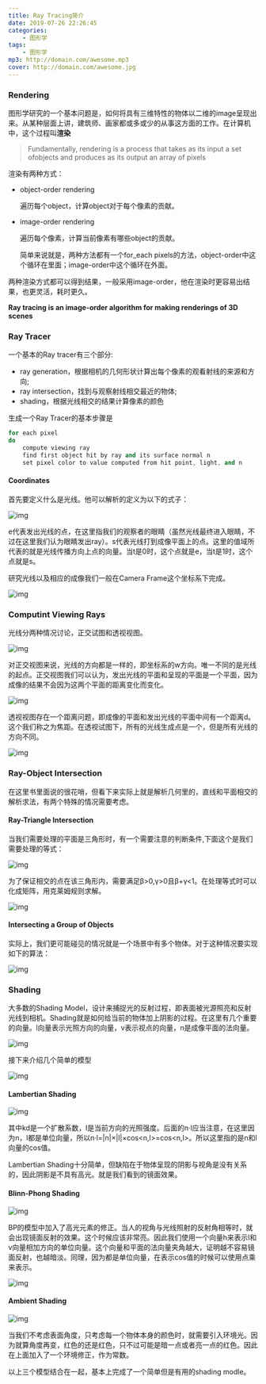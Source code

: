 ```yaml
---
title: Ray Tracing简介
date: 2019-07-26 22:26:45
categories:
    - 图形学
tags: 
    - 图形学
mp3: http://domain.com/awesome.mp3
cover: http://domain.com/awesome.jpg
---
```


### Rendering
图形学研究的一个基本问题是，如何将具有三维特性的物体以二维的image呈现出来。从某种层面上讲，建筑师、画家都或多或少的从事这方面的工作。在计算机中，这个过程叫**渲染**</p>
> Fundamentally, rendering is a process that takes as its input a set ofobjects and produces as its output an array of pixels

渲染有两种方式：

*   object-order rendering

    遍历每个object，计算object对于每个像素的贡献。
*   image-order rendering

    遍历每个像素，计算当前像素有哪些object的贡献。

    简单来说就是，两种方法都有一个for_each pixels的方法，object-order中这个循环在里面；image-order中这个循环在外面。
<!--more-->
两种渲染方式都可以得到结果，一般采用image-order，他在渲染时更容易出结果，也更灵活，耗时更久。

**Ray tracing is an image-order algorithm for making renderings of 3D scenes**

### Ray Tracer

一个基本的Ray tracer有三个部分:

*   ray generation，根据相机的几何形状计算出每个像素的观看射线的来源和方向;
*   ray intersection，找到与观察射线相交最近的物体;
*   shading，根据光线相交的结果计算像素的颜色

生成一个Ray Tracer的基本步骤是

```c++
for each pixel 
do 
    compute viewing ray 
    find first object hit by ray and its surface normal n 
    set pixel color to value computed from hit point, light, and n
```

#### Coordinates

首先要定义什么是光线。他可以解析的定义为以下的式子：

![img](https://s2.ax1x.com/2019/07/26/eueho8.png)

e代表发出光线的点，在这里指我们的观察者的眼睛（虽然光线最终进入眼睛，不过在这里我们认为眼睛发出ray）。s代表光线打到成像平面上的点。这里的值域所代表的就是光线传播方向上点的向量。当t是0时，这个点就是e，当t是1时，这个点就是s。

研究光线以及相应的成像我们一般在Camera Frame这个坐标系下完成。

![img](https://s2.ax1x.com/2019/07/26/eumwXn.png)

### Computint Viewing Rays

光线分两种情况讨论，正交试图和透视视图。

![img](https://s2.ax1x.com/2019/07/26/euuPVx.png)

对正交视图来说，光线的方向都是一样的，即坐标系的w方向。唯一不同的是光线的起点。正交视图我们可以认为，发出光线的平面和呈现的平面是一个平面，因为成像的结果不会因为这两个平面的距离变化而变化。

![img](https://s2.ax1x.com/2019/07/26/euuprR.png)

透视视图存在一个距离问题，即成像的平面和发出光线的平面中间有一个距离d。这个我们称之为焦距。在透视试图下，所有的光线生成点是一个，但是所有光线的方向不同。

![img](https://s2.ax1x.com/2019/07/26/euuSM9.png)

### Ray-Object Intersection

在这里书里面说的很花哨，但看下来实际上就是解析几何里的，直线和平面相交的解析求法，有两个特殊的情况需要考虑。

#### Ray-Triangle Intersection

当我们需要处理的平面是三角形时，有一个需要注意的判断条件,下面这个是我们需要处理的等式：

![img](https://s2.ax1x.com/2019/07/26/euMTrd.png)

为了保证相交的点在该三角形内，需要满足β&gt;0,γ&gt;0且β+γ&lt;1。在处理等式时可以化成矩阵，用克莱姆规则求解。

![img](https://s2.ax1x.com/2019/07/26/euM7qA.md.png)

#### Intersecting a Group of Objects

实际上，我们更可能碰见的情况就是一个场景中有多个物体。对于这种情况要实现如下的算法：

![img](https://s2.ax1x.com/2019/07/26/euQhoq.png)

### Shading

大多数的Shading Model，设计来捕捉光的反射过程，即表面被光源照亮和反射光线到相机。Shading就是如何给当前的物体加上阴影的过程。在这里有几个重要的向量。l向量表示光照方向的向量，v表示视点的向量，n是成像平面的法向量。

![img](https://s2.ax1x.com/2019/07/26/eu1Ybd.png)

接下来介绍几个简单的模型

![img](https://s2.ax1x.com/2019/07/26/eu3nsg.png)

#### Lambertian Shading

![img](https://s2.ax1x.com/2019/07/26/eu16bj.png)

其中kd是一个扩散系数，I是当前方向的光照强度。后面的n·l应当注意，在这里因为n，l都是单位向量，所以n·l=|n|×|l|×cos&lt;n,l&gt;=cos&lt;n,l&gt;。所以这里指的是n和l向量的cos值。

Lambertian Shading十分简单，但缺陷在于物体呈现的阴影与视角是没有关系的，因此阴影是不具有高光。就是我们看到的镜面效果。

#### Blinn-Phong Shading

![img](https://s2.ax1x.com/2019/07/26/eu1XPx.png)

BP的模型中加入了高光元素的修正。当人的视角与光线照射的反射角相等时，就会出现镜面反射的效果。这个时候应该非常亮。因此我们使用一个向量h来表示l和v向量相加方向的单位向量。这个向量和平面的法向量夹角越大，证明越不容易镜面反射，也越暗淡。同理，因为都是单位向量，在表示cos值的时候可以使用点乘来表示。

![img](https://s2.ax1x.com/2019/07/26/eu3uLQ.png)

#### Ambient Shading

![img](https://s2.ax1x.com/2019/07/26/eu3deJ.md.png)

当我们不考虑表面角度，只考虑每一个物体本身的颜色时，就需要引入环境光。因为就算角度再变，红色的还是红色，只不过可能是暗一点或者亮一点的红色。因此在上面加入了一个环境修正，作为常数。

以上三个模型结合在一起，基本上完成了一个简单但是有用的shading modle。